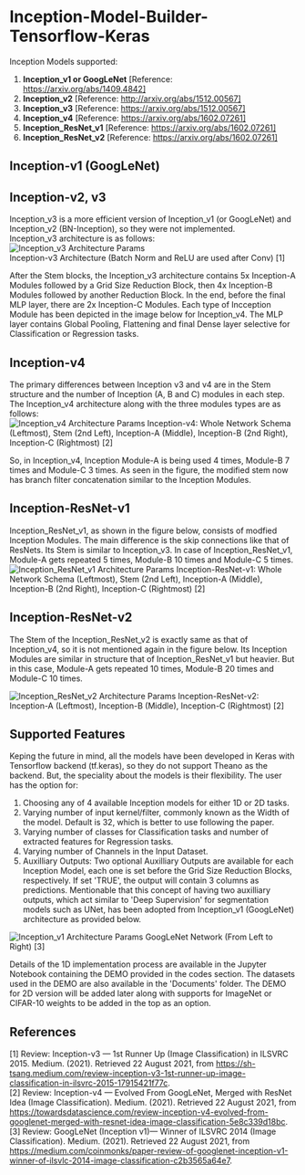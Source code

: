 # Inception-Model-Builder-Tensorflow-Keras
Inception Models supported: 
1. **Inception_v1 or GoogLeNet** [Reference: https://arxiv.org/abs/1409.4842]  
4. **Inception_v2** [Reference: http://arxiv.org/abs/1512.00567]
3. **Inception_v3** [Reference: https://arxiv.org/abs/1512.00567]  
4. **Inception_v4** [Reference: https://arxiv.org/abs/1602.07261]  
5. **Inception_ResNet_v1** [Reference: https://arxiv.org/abs/1602.07261]  
6. **Inception_ResNet_v2** [Reference: https://arxiv.org/abs/1602.07261]  

## Inception-v1 (GoogLeNet)  



## Inception-v2, v3
Inception_v3 is a more efficient version of Inception_v1 (or GoogLeNet) and Inception_v2 (BN-Inception), so they were not implemented.  
Inception_v3 architecture is as follows:  
![Inception_v3 Architecture Params](https://github.com/Sakib1263/Inception-Model-Builder-Tensorflow-Keras/blob/main/Documents/Images/Inception_v3.png "Inception_v3 Architecture")  
Inception-v3 Architecture (Batch Norm and ReLU are used after Conv) [1]


After the Stem blocks, the Inception_v3 architecture contains 5x Inception-A Modules followed by a Grid Size Reduction Block, then 4x Inception-B Modules followed by another Reduction Block. In the end, before the final MLP layer, there are 2x Inception-C Modules. Each type of Incception Module has been depicted in the image below for Inception_v4. The MLP layer contains Global Pooling, Flattening and final Dense layer selective for Classification or Regression tasks.  
## Inception-v4  
The primary differences between Inception v3 and v4 are in the Stem structure and the number of Inception (A, B and C) modules in each step. The Inception_v4 architecture along with the three modules types are as follows:  
![Inception_v4 Architecture Params](https://github.com/Sakib1263/Inception-Model-Builder-Tensorflow-Keras/blob/main/Documents/Images/Inception_v4.png "Inception_v4 Architecture")  Inception-v4: Whole Network Schema (Leftmost), Stem (2nd Left), Inception-A (Middle), Inception-B (2nd Right), Inception-C (Rightmost) [2]

So, in Inception_v4, Inception Module-A is being used 4 times, Module-B 7 times and Module-C 3 times. As seen in the figure, the modified stem now has branch filter concatenation similar to the Inception Modules.  

## Inception-ResNet-v1  
Inception_ResNet_v1, as shown in the figure below, consists of modfied Inception Modules. The main difference is the skip connections like that of ResNets. Its Stem is similar to Inception_v3. In case of Inception_ResNet_v1, Module-A gets repeated 5 times, Module-B 10 times and Module-C 5 times.  
![Inception_ResNet_v1 Architecture Params](https://github.com/Sakib1263/Inception-Model-Builder-Tensorflow-Keras/blob/main/Documents/Images/Inception_ResNet_v1.png "Inception_ResNet_v1  Architecture")  Inception-ResNet-v1: Whole Network Schema (Leftmost), Stem (2nd Left), Inception-A (Middle), Inception-B (2nd Right), Inception-C (Rightmost) [2]  

## Inception-ResNet-v2  
The Stem of the Inception_ResNet_v2 is exactly same as that of Inception_v4, so it is not mentioned again in the figure below. Its Inception Modules are similar in structure that of Inception_ResNet_v1 but heavier. But in this case, Module-A gets repeated 10 times, Module-B 20 times and Module-C 10 times.  

![Inception_ResNet_v2 Architecture Params](https://github.com/Sakib1263/Inception-Model-Builder-Tensorflow-Keras/blob/main/Documents/Images/Inception_ResNet_v2.png "Inception_ResNet_v2  Architecture") Inception-ResNet-v2: Inception-A (Leftmost), Inception-B (Middle), Inception-C (Rightmost) [2]  

## Supported Features
Keping the future in mind, all the models have been developed in Keras with Tensorflow backend (tf.keras), so they do not support Theano as the backend. But, the speciality about the models is their flexibility. The user has the option for: 
1. Choosing any of 4 available Inception models for either 1D or 2D tasks.
2. Varying number of input kernel/filter, commonly known as the Width of the model. Default is 32, which is better to use following the paper.
3. Varying number of classes for Classification tasks and number of extracted features for Regression tasks.
4. Varying number of Channels in the Input Dataset.
5. Auxilliary Outputs: Two optional Auxilliary Outputs are available for each Inception Model, each one is set before the Grid Size Reduction Blocks, respectively. If set 'TRUE', the output will contain 3 columns as predictions. Mentionable that this concept of having two auxilliary outputs, which act similar to 'Deep Supervision' for segmentation models such as UNet, has been adopted from Inception_v1 (GoogLeNet) architecture as provided below.  

![Inception_v1 Architecture Params](https://github.com/Sakib1263/Inception-Model-Builder-Tensorflow-Keras/blob/main/Documents/Images/Inception_v1.png "Inception_v1 Architecture") GoogLeNet Network (From Left to Right) [3]  

Details of the 1D implementation process are available in the Jupyter Notebook containing the DEMO provided in the codes section. The datasets used in the DEMO are also available in the 'Documents' folder. The DEMO for 2D version will be added later along with supports for ImageNet or CIFAR-10 weights to be added in the top as an option.  


## References
[1] Review: Inception-v3 — 1st Runner Up (Image Classification) in ILSVRC 2015. Medium. (2021). Retrieved 22 August 2021, from https://sh-tsang.medium.com/review-inception-v3-1st-runner-up-image-classification-in-ilsvrc-2015-17915421f77c.  
[2] Review: Inception-v4 — Evolved From GoogLeNet, Merged with ResNet Idea (Image Classification). Medium. (2021). Retrieved 22 August 2021, from https://towardsdatascience.com/review-inception-v4-evolved-from-googlenet-merged-with-resnet-idea-image-classification-5e8c339d18bc.  
[3] Review: GoogLeNet (Inception v1)— Winner of ILSVRC 2014 (Image Classification). Medium. (2021). Retrieved 22 August 2021, from https://medium.com/coinmonks/paper-review-of-googlenet-inception-v1-winner-of-ilsvlc-2014-image-classification-c2b3565a64e7.  
